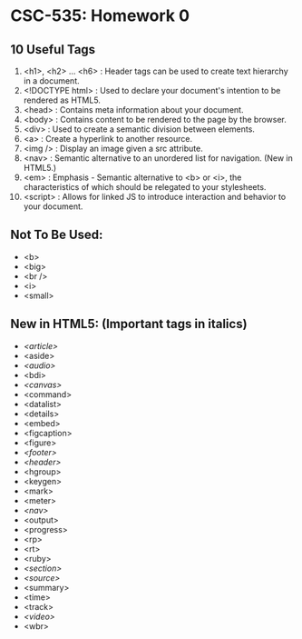 # CSC-535: Homework 0

## 10 Useful Tags
1. &lt;h1>, &lt;h2> ... &lt;h6> : Header tags can be used to create text hierarchy in a document.
2. &lt;!DOCTYPE html> : Used to declare your document's intention to be rendered as HTML5.
3. &lt;head> : Contains meta information about your document.
4. &lt;body> : Contains content to be rendered to the page by the browser.
5. &lt;div> : Used to create a semantic division between elements.
6. &lt;a> : Create a hyperlink to another resource.
7. &lt;img /> : Display an image given a src attribute.
8. &lt;nav> : Semantic alternative to an unordered list for navigation. (New in HTML5.)
9. &lt;em> : Emphasis - Semantic alternative to &lt;b> or &lt;i>, the characteristics of which should be relegated to your stylesheets.
10. &lt;script> : Allows for linked JS to introduce interaction and behavior to your document.

## Not To Be Used:
- &lt;b>
- &lt;big>
- &lt;br />
- &lt;i>
- &lt;small>

## New in HTML5: (Important tags in italics)
- *&lt;article>*
- &lt;aside>
- *&lt;audio>*
- &lt;bdi>
- *&lt;canvas>*
- &lt;command>
- &lt;datalist>
- &lt;details>
- &lt;embed>
- &lt;figcaption>
- &lt;figure>
- *&lt;footer>*
- *&lt;header>*
- &lt;hgroup>
- &lt;keygen>
- &lt;mark>
- &lt;meter>
- *&lt;nav>*
- &lt;output>
- &lt;progress>
- &lt;rp>
- &lt;rt>
- &lt;ruby>
- *&lt;section>*
- *&lt;source>*
- &lt;summary>
- &lt;time>
- &lt;track>
- *&lt;video>*
- &lt;wbr>